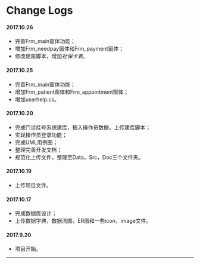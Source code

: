 # Change Logs

#### 2017.10.26

- 完善Frm_main窗体功能；
- 增加Frm_needpay窗体和Frm_payment窗体；
- 修改建库脚本，增加*社保卡表*。

#### 2017.10.25

- 完善Frm_main窗体功能；
- 增加Frm_patient窗体和Frm_appointment窗体；
- 增加userhelp.cs。

#### 2017.10.20

- 完成门诊挂号系统建库，插入操作员数据，上传建库脚本；
- 实现操作员登录功能；
- 完成UML用例图；
- 整理完善开发文档；
- 规范化上传文件，整理至Data，Src，Doc三个文件夹。

#### 2017.10.19

- 上传项目文件。

#### 2017.10.17

- 完成数据库设计；
- 上传数据字典，数据流图，ER图和一些icon，image文件。

#### 2017.9.20

- 项目开始。


-----

